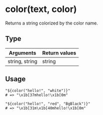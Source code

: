 # color(text, color)

Returns a string colorized by the color name.

## Type

Arguments | Return values
---|---
string, string | string

## Usage

```hcl
"${color("hello!", "white")}"
# => "\x1b[37mhello!\x1b[0m"

"${color("hello!", "red", "BgBlack")}"
# => "\x1b[31m\x1b[40mhello!\x1b[0m"
```
